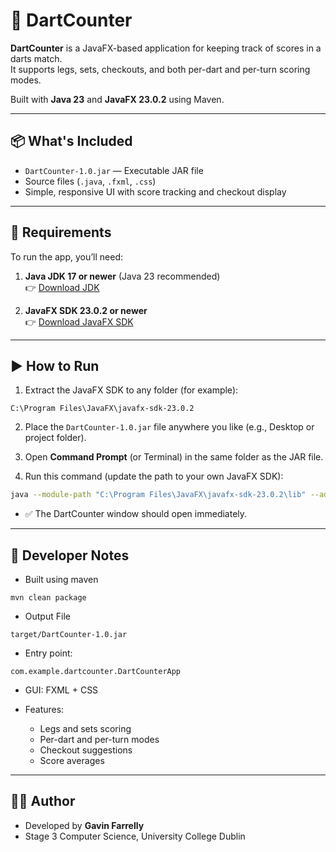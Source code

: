 # 🎯 DartCounter

**DartCounter** is a JavaFX-based application for keeping track of scores in a darts match.  
It supports legs, sets, checkouts, and both per-dart and per-turn scoring modes.  

Built with **Java 23** and **JavaFX 23.0.2** using Maven.

---

## 📦 What's Included

- `DartCounter-1.0.jar` — Executable JAR file  
- Source files (`.java`, `.fxml`, `.css`)  
- Simple, responsive UI with score tracking and checkout display  

---

## 🧠 Requirements

To run the app, you’ll need:

1. **Java JDK 17 or newer** (Java 23 recommended)  
   👉 [Download JDK](https://www.oracle.com/java/technologies/downloads/)

2. **JavaFX SDK 23.0.2 or newer**  
   👉 [Download JavaFX SDK](https://openjfx.io)

---

## ▶️ How to Run

1. Extract the JavaFX SDK to any folder (for example):  
```
C:\Program Files\JavaFX\javafx-sdk-23.0.2
```

2. Place the `DartCounter-1.0.jar` file anywhere you like (e.g., Desktop or project folder).

3. Open **Command Prompt** (or Terminal) in the same folder as the JAR file.

4. Run this command (update the path to your own JavaFX SDK):

```bash
java --module-path "C:\Program Files\JavaFX\javafx-sdk-23.0.2\lib" --add-modules javafx.controls,javafx.fxml -jar DartCounterApp-1.0.jar
```

- ✅ The DartCounter window should open immediately.

---

## 🧩 Developer Notes
- Built using maven
```
mvn clean package
```
- Output File
```
target/DartCounter-1.0.jar
```
- Entry point:
```
com.example.dartcounter.DartCounterApp
```

- GUI: FXML + CSS

- Features:
    - Legs and sets scoring
    - Per-dart and per-turn modes
    - Checkout suggestions
    - Score averages

---

## 👨‍💻 Author
- Developed by **Gavin Farrelly**
- Stage 3 Computer Science, University College Dublin



